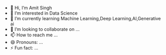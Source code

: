 - 👋 Hi, I’m Amit Singh
- 👀 I’m interested in Data Science
- 🌱 I’m currently learning Machine Learning,Deep Learning,AI,Generative ai
- 💞️ I’m looking to collaborate on ...
- 📫 How to reach me ...
- 😄 Pronouns: ...
- ⚡ Fun fact: ...

<!---
amitajit311/amitajit311 is a ✨ special ✨ repository because its `README.md` (this file) appears on your GitHub profile.
You can click the Preview link to take a look at your changes.
--->
